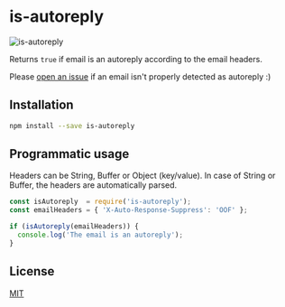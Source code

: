 
# is-autoreply

![is-autoreply](https://api.travis-ci.org/walling/is-autoreply.svg)

Returns `true` if email is an autoreply according to the email headers.

Please [open an issue](https://github.com/BOOKATIGER/is-autoreply/issues) if an email isn't properly detected as autoreply :)


## Installation

```bash
npm install --save is-autoreply
```

## Programmatic usage

Headers can be String, Buffer or Object (key/value). In case of String or Buffer, the headers are automatically parsed.

```js
const isAutoreply  = require('is-autoreply');
const emailHeaders = { 'X-Auto-Response-Suppress': 'OOF' };

if (isAutoreply(emailHeaders)) {
  console.log('The email is an autoreply');
}
```

## License

[MIT](LICENSE)
